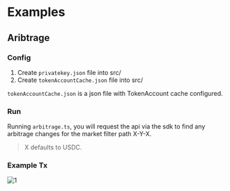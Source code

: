 # Examples

## Aribtrage

### Config

1. Create `privatekey.json` file into src/
2. Create `tokenAccountCache.json` file into src/

`tokenAccountCache.json` is a json file with TokenAccount cache configured.

### Run

Running `arbitrage.ts`, you will request the api via the sdk to find any arbitrage changes for the market filter path X-Y-X.

> X defaults to USDC.

### Example Tx

![1](https://user-images.githubusercontent.com/15156226/150728420-82883212-e97a-4117-8011-57e7d05cc433.png)